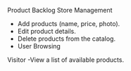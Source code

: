 Product Backlog
Store Management

- Add products (name, price, photo).
- Edit product details.
- Delete products from the catalog.
- User Browsing

Visitor
-View a list of available products.
